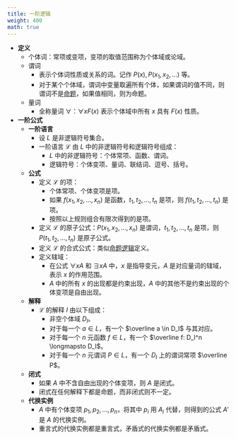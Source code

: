 ```yaml
---
title: 一阶逻辑
weight: 400
math: true
---
```


- **定义**
    - 个体词：常项或变项，变项的取值范围称为个体域或论域。
    - 谓词
        - 表示个体词性质或关系的词。记作 $P(x),P(x_1,x_2,\dots)$ 等。
        - 对于某个个体域，谓词中变量取遍所有个体，如果谓词的值不同，则谓词不是[命题](/docs/mathematics/discrete-mathematics/proposition-logic#e9ee8d)，如果值相同，则为命题。
    - 量词
        - 全称量词 $\forall$：$\forall x F(x)$ 表示个体域中所有 $x$ 具有 $F(x)$ 性质。
- **一阶公式**
    - **一阶语言**
        - 设 $L$ 是非逻辑符号集合。
        - 一阶语言 $\mathcal L$ 由 $L$ 中的非逻辑符号和逻辑符号组成：
            -  $L$ 中的非逻辑符号：个体常项、函数、谓词。
            - 逻辑符号：个体变项、量词、联结词、逗号、括号。
    - **公式**
        - 定义 $\mathcal L$ 的项：
            - 个体常项、个体变项是项。
            - 如果 $f(x_1,x_2,\dots,x_n)$ 是函数，$t_1,t_2,\dots,t_n$ 是项，则 $f(t_1,t_2,\dots,t_n)$ 是项。
            - 按照以上规则组合有限次得到的是项。
        - 定义 $\mathcal L$ 的原子公式：$P(x_1,x_2,\dots,x_n)$ 是谓词，$t_1,t_2,\dots,t_n$ 是项，则 $P(t_1,t_2,\dots,t_n)$ 是原子公式。
        - 定义 $\mathcal L$ 的合式公式：类似[命题逻辑](/docs/mathematics/discrete-mathematics/proposition-logic#ilw96h)定义。
        - 定义辖域：
            - 在公式 $\forall x A$ 和 $\exists xA$ 中，$x$ 是指导变元，$A$ 是对应量词的辖域，表示 $x$ 的作用范围。
            - $A$ 中的所有 $x$ 的出现都是约束出现，$A$ 中的其他不是约束出现的个体变项是自由出现。
    - **解释**
        - $\mathcal L$ 的解释 $I$ 由以下组成：
            - 非空个体域 $D_I$。
            - 对于每一个 $a \in L$，有一个 $\overline a \in D_I$ 与其对应。
            - 对于每一个 $n$ 元函数 $f\in L$，有一个 $\overline f: D_I^n \longmapsto D_I$。
            - 对于每一个 $n$ 元谓词 $P\in L$，有一个 $D_I$ 上的谓词常项 $\overline P$。
    - **闭式**
        - 如果 $A$ 中不含自由出现的个体变项，则 $A$ 是闭式。
        - 闭式在任何解释下都是命题，而非闭式则不一定。
    - **代换实例**
        - $A$ 中有个体变项 $p_1,p_2,\dots,p_n$，将其中 $p_i$ 用 $A_i$ 代替，则得到的公式 $A'$ 是 $A$ 的代换实例。
        - 重言式的代换实例都是重言式，矛盾式的代换实例都是矛盾式。
